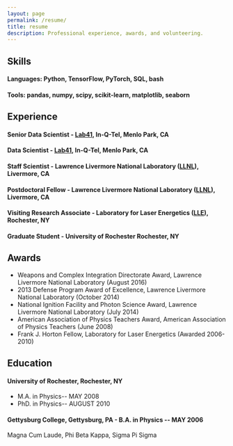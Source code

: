 ```yaml
---
layout: page
permalink: /resume/
title: resume
description: Professional experience, awards, and volunteering.
---
```

## Skills
#### **Languages:** Python, TensorFlow, PyTorch, SQL, bash
#### **Tools:** pandas, numpy, scipy, scikit-learn, matplotlib, seaborn

## Experience

#### Senior Data Scientist - [Lab41](https://lab41.org/), In-Q-Tel, Menlo Park, CA

#### Data Scientist - [Lab41](https://lab41.org/), In-Q-Tel, Menlo Park, CA

#### Staff Scientist - Lawrence Livermore National Laboratory ([LLNL](https://www.llnl.gov/)), Livermore, CA

#### Postdoctoral Fellow - Lawrence Livermore National Laboratory ([LLNL](https://www.llnl.gov/)), Livermore, CA

#### Visiting Research Associate - Laboratory for Laser Energetics ([LLE](http://www.lle.rochester.edu/)), Rochester, NY

#### Graduate Student - University of Rochester Rochester, NY

## Awards
* Weapons and Complex Integration Directorate Award, Lawrence Livermore National Laboratory (August 2016)
* 2013 Defense Program Award of Excellence, Lawrence Livermore National Laboratory (October 2014)
* National Ignition Facility and Photon Science Award, Lawrence Livermore National Laboratory (July 2014)
* American Association of Physics Teachers Award, American Association of Physics Teachers (June 2008)
* Frank J. Horton Fellow, Laboratory for Laser Energetics (Awarded 2006-2010)

## Education
#### University of Rochester, Rochester, NY
* M.A. in Physics-- MAY 2008
* PhD. in Physics-- AUGUST 2010
#### Gettysburg College, Gettysburg, PA - B.A. in Physics -- MAY 2006
Magna Cum Laude, Phi Beta Kappa, Sigma Pi Sigma  
